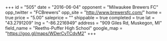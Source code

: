 +++
id = "505"
date = "2016-06-04"
opponent = "Milwaukee Brewers FC"
opp_twitter = "FCBrewers"
opp_site = "http://www.brewersfc.com/"
home = true
price = "5.00"
saleprice = ""
shippable = true
completed = true
lat = "43.2791209"
lng = "-86.2216949"
address = "909 Giles Rd, Muskegon, MI"
field_name = "Reeths-Puffer High School"
google_map = "https://goo.gl/maps/WDerCvTCdvM2"
+++
